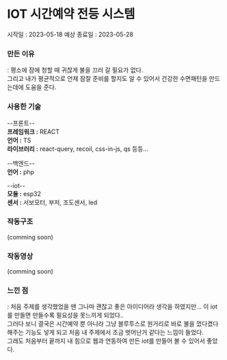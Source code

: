 # IOT 시간예약 전등 시스템
시작일 : 2023-05-18
예상 종료일 : 2023-05-28


### 만든 이유
: 평소에 잠에 청할 때 귀찮게 불을 끄러 갈 필요가 없다. <br />그리고 내가 평균적으로 언제 잠잘 준비를 할지도 알 수 있어서 건강한 수면패턴을 만드는데에 도움을 준다.

### 사용한 기술
--프론트--<br />
<strong>프레임워크 :</strong> REACT<br />
<strong>언어 :</strong> TS<br />
<strong>라이브러리 :</strong> react-query,   recoil,   css-in-js,   qs 등등...<br />

--백엔드--<br />
<strong>언어 :</strong> php<br />

--iot--<br />
<strong>모듈 :</strong> esp32<br />
<strong>센서 :</strong> 서보모터, 부저, 조도센서, led<br />

### 작동구조
(comming soon)
### 작동영상
(comming soon)

### 느낀 점
: 처음 주제를 생각했었을 땐 그나마 괜찮고 좋은 아이디어라 생각을 하였지만... 이 iot를 만들면 만들수록 필요성을 못느끼게 되었다.. <br />
그러다 보니 결국은 시간예약 뿐 아니라 그냥 블루투스로 원거리로 바로 불을 껐다켰다 해주는 기능도 넣게 되고 처음 내 주제에서 조금 벗어난거 같다는 느낌이 들었다.<br />
그래도 처음부터 끝까지 내 힘으로 웹과 연동하여 만든 iot를 만들어 볼 수 있어서 좋았다.

